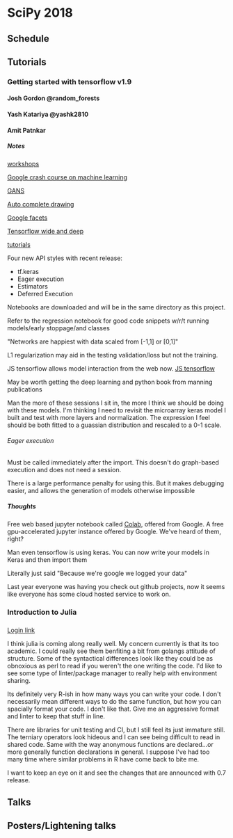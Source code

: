 # SciPy 2018

## Schedule

## Tutorials
### Getting started with tensorflow v1.9
#### Josh Gordon @random_forests
#### Yash Katariya @yashk2810
#### Amit Patnkar

##### Notes
[workshops](https://github.com/tensorflow/workshops)

[Google crash course on machine learning](https://developers.google.com/machine-learning/crash-course/)

[GANS](https://github.com/tensorflow/tensorflow/tree/master/tensorflow/contrib/eager/python/examples/gan)

[Auto complete drawing](https://magenta.tensorflow.org/)

[Google facets](https://pair-code.github.io/facets/)

[Tensorflow wide and deep](https://www.tensorflow.org/tutorials/wide_and_deep)

[tutorials](https://github.com/tensorflow/models/tree/master/samples/core/tutorials/keras)

Four new API styles with recent release:
- tf.keras
- Eager execution
- Estimators
- Deferred Execution

Notebooks are downloaded and will be in the same directory as this project.

Refer to the regression notebook for good code snippets w/r/t running
models/early stoppage/and classes

"Networks are happiest with data scaled from [-1,1] or [0,1]"

L1 regularization may aid in the testing validation/loss but not the training.  

JS tensorflow allows model interaction from the web now.  [JS
tensorflow](js.tensorflow.org)


May be worth getting the deep learning and python book from manning publications


Man the more of these sessions I sit in, the more I think we should be doing
with these models.  I'm thinking I need to revisit the microarray keras model I
built and test with more layers and normalization.  The expression I feel should
be both fitted to a guassian distribution and rescaled to a 0-1 scale.


###### Eager execution
Must be called immediately after the import.  This doesn't do graph-based
execution and does not need a session.


There is a large performance penalty for using this.  But it makes debugging
easier, and allows the generation of models otherwise impossible

##### Thoughts
Free web based jupyter notebook called [Colab](colab.research.google.com), offered from Google.
A free gpu-accelerated jupyter instance offered by Google.  We've heard of them, right?

Man even tensorflow is using keras.  You can now write your models in Keras and then import them

Literally just said "Because we're google we logged your data"

Last year everyone was having you check out github projects, now it seems like
everyone has some cloud hosted service to work on.

### Introduction to Julia
##### 
##### 

[Login link](https://juliabox.com/up/aipro/AIPRO500K)


I think julia is coming along really well.  My concern currently is that its too
academic. I could really see them benfiting a bit from golangs attitude of
structure.  Some of the syntactical differences look like they could be as
obnoxious as perl to read if you weren't the one writing the code.  I'd like to
see some type of linter/package manager to really help with environment sharing.

Its definitely very R-ish in how many ways you can write your code.  I don't
necessarily mean different ways to do the same function, but how you can
spacially format your code.  I don't like that.  Give me an aggressive format
and linter to keep that stuff in line.

There are libraries for unit testing and CI, but I still feel its just immature
still.  The terniary operators look hideous and I can see being difficult to
read in shared code.  Same with the way anonymous functions are declared...or
more generally function declarations in general.  I suppose I've had too many
time where similar problems in R have come back to bite me.  

I want to keep an eye on it and see the changes that are announced with 0.7
release.  


## Talks

## Posters/Lightening talks
